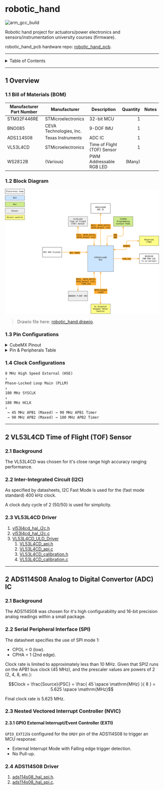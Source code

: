 # robotic_hand

![arm_gcc_build](https://github.com/danielljeon/robotic_hand/actions/workflows/arm_gcc_build.yaml/badge.svg)

Robotic hand project for actuators/power electronics and sensors/instrumentation
university courses (firmware).

robotic_hand_pcb hardware
repo: [robotic_hand_pcb](https://github.com/danielljeon/robotic_hand_pcb).

---

<details markdown="1">
  <summary>Table of Contents</summary>

<!-- TOC -->
* [robotic_hand](#robotic_hand)
  * [1 Overview](#1-overview)
    * [1.1 Bill of Materials (BOM)](#11-bill-of-materials-bom)
    * [1.2 Block Diagram](#12-block-diagram)
    * [1.3 Pin Configurations](#13-pin-configurations)
    * [1.4 Clock Configurations](#14-clock-configurations)
  * [2 VL53L4CD Time of Flight (TOF) Sensor](#2-vl53l4cd-time-of-flight-tof-sensor)
    * [2.1 Background](#21-background)
    * [2.2 Inter-Integrated Circuit (I2C)](#22-inter-integrated-circuit-i2c)
    * [2.3 VL53L4CD Driver](#23-vl53l4cd-driver)
  * [2 ADS114S08 Analog to Digital Convertor (ADC) IC](#2-ads114s08-analog-to-digital-convertor-adc-ic)
    * [2.1 Background](#21-background-1)
    * [2.2 Serial Peripheral Interface (SPI)](#22-serial-peripheral-interface-spi)
    * [2.3 Nested Vectored Interrupt Controller (NVIC)](#23-nested-vectored-interrupt-controller-nvic)
      * [2.3.1 GPIO External Interrupt/Event Controller (EXTI)](#231-gpio-external-interruptevent-controller-exti)
    * [2.4 ADS114S08 Driver](#24-ads114s08-driver)
<!-- TOC -->

</details>

---

## 1 Overview

### 1.1 Bill of Materials (BOM)

| Manufacturer Part Number | Manufacturer            | Description                 | Quantity | Notes |
|--------------------------|-------------------------|-----------------------------|---------:|-------|
| STM32F446RE              | STMicroelectronics      | 32-bit MCU                  |        1 |       |
| BNO085                   | CEVA Technologies, Inc. | 9-DOF IMU                   |        1 |       |
| ADS114S08                | Texas Instruments       | ADC IC                      |        1 |       |
| VL53L4CD                 | STMicroelectronics      | Time of Flight (TOF) Sensor |        1 |       |
| WS2812B                  | (Various)               | PWM Addressable RGB LED     |   (Many) |       |

### 1.2 Block Diagram

![robotic_hand.drawio.png](docs/robotic_hand.drawio.png)

> Drawio file here: [robotic_hand.drawio](docs/robotic_hand.drawio).

### 1.3 Pin Configurations

<details markdown="1">
  <summary>CubeMX Pinout</summary>

![CubeMX Pinout.png](docs/CubeMX%20Pinout.png)

</details>

<details markdown="1">
  <summary>Pin & Peripherals Table</summary>

| STM32F446RE | Peripheral              | Config                | Connection                       | Notes                                     |
|-------------|-------------------------|-----------------------|----------------------------------|-------------------------------------------|
| PB3         | `SYS_JTDO-SWO`          |                       | TC2050 SWD Pin 6: `SWO`          |                                           |
| PA14        | `SYS_JTCK-SWCLK`        |                       | TC2050 SWD Pin 4: `SWCLK`        |                                           |
| PA13        | `SYS_JTMS-SWDIO`        |                       | TC2050 SWD Pin 2: `SWDIO`        |                                           |
|             | `TIM5_CH1`              | PWM no output         |                                  | BNO085 SH2 driver timer.                  |
| PA5         | `SPI1_SCK`              |                       | BNO085 Pin 19: `H_SCL/SCK/RX`    |                                           |
| PB9         | `GPIO_Output` (SPI1 CS) | Pull-up, set high     | BNO085 Pin 18: `H_CSN`           |                                           |
| PA6         | `SPI1_MISO`             |                       | BNO085 Pin 20: `H_SDA/H_MISO/TX` |                                           |
| PA7         | `SPI1_MOSI`             |                       | BNO085 Pin 17: `SA0/H_MOSI`      |                                           |
| PA4         | `GPIO_EXTI4`            | Pull-up, falling edge | BNO085 Pin 14: `H_INTN`          |                                           |
| PC5         | `GPIO_Output`           |                       | BNO085 Pin 6: `PS0/Wake`         | Pull low to trigger wake.                 |
|             |                         | Hardware pull-up      | BNO085 Pin 5: `PS1`              |                                           |
| PC4         | `GPIO_Output`           |                       | BNO085 Pin 11: `NRST`            | Pull low to reset.                        |
| PC10        | `SPI3_SCK`              |                       | ADS114S08 Pin 11: `SCLK`         |                                           |
| PA15        | `GPIO_Output` (SPI3 CS) | Pull-up, set high     | ADS114S08 Pin 9: `CS_N`          |                                           |
| PC11        | `SPI3_MISO`             |                       | ADS114S08 Pin 12: `DOUT`         |                                           |
| PC12        | `SPI3_MOSI`             |                       | ADS114S08 Pin 10: `DIN`          |                                           |
| PD2         | `GPIO_EXTI2`            |                       | ADS114S08 Pin 13: `DRDY_N`       |                                           |
| PA10        | `GPIO_Output`           |                       | ADS114S08 Pin 18: `RESET_N`      |                                           |
| PA11        | `GPIO_Output`           |                       | ADS114S08 Pin 8: `START_SYNC`    |                                           |
|             |                         | Hardware pull-down    | ADS114S08 Pin 17: `CLK`          |                                           |
| PB6         | `I2C1_SCL`              |                       | VL53L4CD Pin 10: `SCL`           |                                           |
| PB7         | `I2C1_SDA`              |                       | VL53L4CD Pin 9: `SDA`            |                                           |
| PB4         | `GPIO_Output`           |                       | VL53L4CD Pin 5: `XSHUT`          |                                           |
| PB5         | `GPIO_EXTI5`            |                       | VL53L4CD Pin 7: `GPIO1`          |                                           |
| PA8         | `TIM1_CH1`              | PWM Generation CH1    | WS2812B Pin: `DIN`               | DIN pin number depends on IC variant.     |
| PA10        | `USART1_RX`             | 115200 bps            | Reserved.                        | Reserved for debug and feature expansion. |
| PA9         | `USART1_TX`             | 115200 bps            | Reserved.                        | Reserved for debug and feature expansion. |

</details>

### 1.4 Clock Configurations

```
8 MHz High Speed External (HSE)
↓
Phase-Locked Loop Main (PLLM)
↓
180 MHz SYSCLK
↓
180 MHz HCLK
↓
 → 45 MHz APB1 (Maxed) → 90 MHz APB1 Timer
 → 90 MHz APB2 (Maxed) → 180 MHz APB2 Timer
```

---

## 2 VL53L4CD Time of Flight (TOF) Sensor

### 2.1 Background

The VL53L4CD was chosen for it's close range high accuracy ranging performance.

### 2.2 Inter-Integrated Circuit (I2C)

As specified by datasheets, I2C Fast Mode is used for the (fast mode standard)
400 kHz clock.

A clock duty cycle of 2 (50/50) is used for simplicity.

### 2.3 VL53L4CD Driver

1. [vl53l4cd_hal_i2c.h](Core/Inc/vl53l4cd_hal_i2c.h)
2. [vl53l4cd_hal_i2c.c](Core/Src/vl53l4cd_hal_i2c.c)
3. [VL53L4CD_ULD_Driver](Core/VL53L4CD_ULD_Driver)
    1. [VL53L4CD_api.h](Core/VL53L4CD_ULD_Driver/VL53L4CD_api.h)
    2. [VL53L4CD_api.c](Core/VL53L4CD_ULD_Driver/VL53L4CD_api.c)
    3. [VL53L4CD_calibration.h](Core/VL53L4CD_ULD_Driver/VL53L4CD_calibration.h)
    4. [VL53L4CD_calibration.c](Core/VL53L4CD_ULD_Driver/VL53L4CD_calibration.c)

---

## 2 ADS114S08 Analog to Digital Convertor (ADC) IC

### 2.1 Background

The ADS114S08 was chosen for it's high configurability and 16-bit precision
analog readings within a small package.

### 2.2 Serial Peripheral Interface (SPI)

The datasheet specifies the use of SPI mode 1:

- CPOL = 0 (low).
- CPHA = 1 (2nd edge).

Clock rate is limited to approximately less than 10 MHz. Given that SPI2 runs on
the APB1 bus clock (45 MHz), and the prescaler values are powers of 2 (2, 4, 8,
etc.):

$$Clock = \frac{Source}{PSC} = \frac{ 45 \space \mathrm{MHz} }{ 8 } = 5.625 \space \mathrm{MHz}$$

Final clock rate is 5.625 MHz.

### 2.3 Nested Vectored Interrupt Controller (NVIC)

#### 2.3.1 GPIO External Interrupt/Event Controller (EXTI)

`GPIO_EXTI2`is configured for the `DRDY` pin of the ADS114S08 to trigger an MCU
response:

- External Interrupt Mode with Falling edge trigger detection.
- No Pull-up.

### 2.4 ADS114S08 Driver

1. [ads114s08_hal_spi.h](Core/Inc/ads114s08_hal_spi.h).
2. [ads114s08_hal_spi.c](Core/Src/ads114s08_hal_spi.c).
